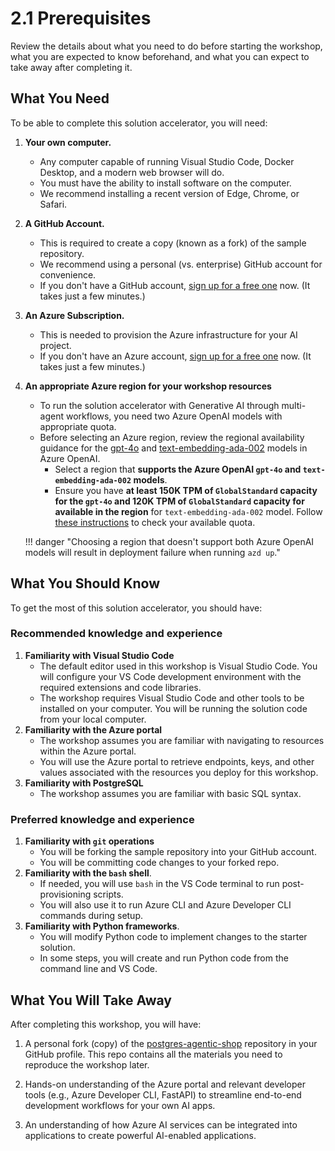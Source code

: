 # 2.1 Prerequisites

Review the details about what you need to do before starting the workshop, what you are expected to know beforehand, and what you can expect to take away after completing it.

## What You Need

To be able to complete this solution accelerator, you will need:

1. **Your own computer.**
    - Any computer capable of running Visual Studio Code, Docker Desktop, and a modern web browser will do.
    - You must have the ability to install software on the computer.
    - We recommend installing a recent version of Edge, Chrome, or Safari.
2. **A GitHub Account.**
    - This is required to create a copy (known as a fork) of the sample repository.
    - We recommend using a personal (vs. enterprise) GitHub account for convenience.
    - If you don't have a GitHub account, [sign up for a free one](https://github.com/signup) now. (It takes just a few minutes.)
3. **An Azure Subscription.**
    - This is needed to provision the Azure infrastructure for your AI project.
    - If you don't have an Azure account, [sign up for a free one](https://azure.microsoft.com/en-gb/pricing/purchase-options/azure-account) now. (It takes just a few minutes.)
4. **An appropriate Azure region for your workshop resources**
    - To run the solution accelerator with Generative AI through multi-agent workflows, you need two Azure OpenAI models with appropriate quota.
    - Before selecting an Azure region, review the regional availability guidance for the [gpt-4o](https://learn.microsoft.com/azure/ai-services/openai/concepts/models?tabs=global-standard%2Cstandard-chat-completions#standard-models-by-endpoint) and [text-embedding-ada-002](https://learn.microsoft.com/azure/ai-services/openai/concepts/models?tabs=global-standard%2Cstandard-embeddings#standard-models-by-endpoint) models in Azure OpenAI.
        - Select a region that **supports the Azure OpenAI `gpt-4o` and `text-embedding-ada-002` models**.
        - Ensure you have **at least 150K TPM of `GlobalStandard` capacity for the `gpt-4o` and 120K TPM of `GlobalStandard` capacity for available in the region** for `text-embedding-ada-002` model. Follow [these instructions](https://learn.microsoft.com/azure/ai-services/openai/how-to/quota?tabs=rest#view-and-request-quota) to check your available quota.

    !!! danger "Choosing a region that doesn't support both Azure OpenAI models will result in deployment failure when running `azd up`."

## What You Should Know

To get the most of this solution accelerator, you should have:

### Recommended knowledge and experience

1. **Familiarity with Visual Studio Code**
    - The default editor used in this workshop is Visual Studio Code. You will configure your VS Code development environment with the required extensions and code libraries.
    - The workshop requires Visual Studio Code and other tools to be installed on your computer. You will be running the solution code from your local computer.
2. **Familiarity with the Azure portal**
    - The workshop assumes you are familiar with navigating to resources within the Azure portal.
    - You will use the Azure portal to retrieve endpoints, keys, and other values associated with the resources you deploy for this workshop.
3. **Familiarity with PostgreSQL**
    - The workshop assumes you are familiar with basic SQL syntax.

### Preferred knowledge and experience

1. **Familiarity with `git` operations**
    - You will be forking the sample repository into your GitHub account.
    - You will be committing code changes to your forked repo.
2. **Familiarity with the `bash` shell**.
    - If needed, you will use `bash` in the VS Code terminal to run post-provisioning scripts.
    - You will also use it to run Azure CLI and Azure Developer CLI commands during setup. 
3. **Familiarity with Python frameworks**.
    - You will modify Python code to implement changes to the starter solution.
    - In some steps, you will create and run Python code from the command line and VS Code.

## What You Will Take Away

After completing this workshop, you will have:

1. A personal fork (copy) of the [postgres-agentic-shop](https://github.com/Azure-Samples/postgres-agentic-shop) repository in your GitHub profile. This repo contains all the materials you need to reproduce the workshop later.

2. Hands-on understanding of the Azure portal and relevant developer tools (e.g., Azure Developer CLI, FastAPI) to streamline end-to-end development workflows for your own AI apps.

3. An understanding of how Azure AI services can be integrated into applications to create powerful AI-enabled applications.
